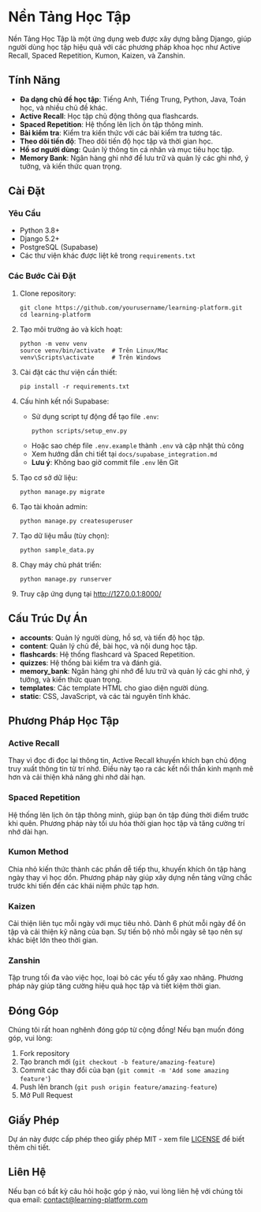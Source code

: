# Nền Tảng Học Tập

Nền Tảng Học Tập là một ứng dụng web được xây dựng bằng Django, giúp người dùng học tập hiệu quả với các phương pháp khoa học như Active Recall, Spaced Repetition, Kumon, Kaizen, và Zanshin.

## Tính Năng

- **Đa dạng chủ đề học tập**: Tiếng Anh, Tiếng Trung, Python, Java, Toán học, và nhiều chủ đề khác.
- **Active Recall**: Học tập chủ động thông qua flashcards.
- **Spaced Repetition**: Hệ thống lên lịch ôn tập thông minh.
- **Bài kiểm tra**: Kiểm tra kiến thức với các bài kiểm tra tương tác.
- **Theo dõi tiến độ**: Theo dõi tiến độ học tập và thời gian học.
- **Hồ sơ người dùng**: Quản lý thông tin cá nhân và mục tiêu học tập.
- **Memory Bank**: Ngân hàng ghi nhớ để lưu trữ và quản lý các ghi nhớ, ý tưởng, và kiến thức quan trọng.

## Cài Đặt

### Yêu Cầu

- Python 3.8+
- Django 5.2+
- PostgreSQL (Supabase)
- Các thư viện khác được liệt kê trong `requirements.txt`

### Các Bước Cài Đặt

1. Clone repository:
   ```
   git clone https://github.com/yourusername/learning-platform.git
   cd learning-platform
   ```

2. Tạo môi trường ảo và kích hoạt:
   ```
   python -m venv venv
   source venv/bin/activate  # Trên Linux/Mac
   venv\Scripts\activate     # Trên Windows
   ```

3. Cài đặt các thư viện cần thiết:
   ```
   pip install -r requirements.txt
   ```

4. Cấu hình kết nối Supabase:
   - Sử dụng script tự động để tạo file `.env`:
     ```
     python scripts/setup_env.py
     ```
   - Hoặc sao chép file `.env.example` thành `.env` và cập nhật thủ công
   - Xem hướng dẫn chi tiết tại `docs/supabase_integration.md`
   - **Lưu ý**: Không bao giờ commit file `.env` lên Git

5. Tạo cơ sở dữ liệu:
   ```
   python manage.py migrate
   ```

6. Tạo tài khoản admin:
   ```
   python manage.py createsuperuser
   ```

7. Tạo dữ liệu mẫu (tùy chọn):
   ```
   python sample_data.py
   ```

8. Chạy máy chủ phát triển:
   ```
   python manage.py runserver
   ```

9. Truy cập ứng dụng tại http://127.0.0.1:8000/

## Cấu Trúc Dự Án

- **accounts**: Quản lý người dùng, hồ sơ, và tiến độ học tập.
- **content**: Quản lý chủ đề, bài học, và nội dung học tập.
- **flashcards**: Hệ thống flashcard và Spaced Repetition.
- **quizzes**: Hệ thống bài kiểm tra và đánh giá.
- **memory_bank**: Ngân hàng ghi nhớ để lưu trữ và quản lý các ghi nhớ, ý tưởng, và kiến thức quan trọng.
- **templates**: Các template HTML cho giao diện người dùng.
- **static**: CSS, JavaScript, và các tài nguyên tĩnh khác.

## Phương Pháp Học Tập

### Active Recall
Thay vì đọc đi đọc lại thông tin, Active Recall khuyến khích bạn chủ động truy xuất thông tin từ trí nhớ. Điều này tạo ra các kết nối thần kinh mạnh mẽ hơn và cải thiện khả năng ghi nhớ dài hạn.

### Spaced Repetition
Hệ thống lên lịch ôn tập thông minh, giúp bạn ôn tập đúng thời điểm trước khi quên. Phương pháp này tối ưu hóa thời gian học tập và tăng cường trí nhớ dài hạn.

### Kumon Method
Chia nhỏ kiến thức thành các phần dễ tiếp thu, khuyến khích ôn tập hàng ngày thay vì học dồn. Phương pháp này giúp xây dựng nền tảng vững chắc trước khi tiến đến các khái niệm phức tạp hơn.

### Kaizen
Cải thiện liên tục mỗi ngày với mục tiêu nhỏ. Dành 6 phút mỗi ngày để ôn tập và cải thiện kỹ năng của bạn. Sự tiến bộ nhỏ mỗi ngày sẽ tạo nên sự khác biệt lớn theo thời gian.

### Zanshin
Tập trung tối đa vào việc học, loại bỏ các yếu tố gây xao nhãng. Phương pháp này giúp tăng cường hiệu quả học tập và tiết kiệm thời gian.

## Đóng Góp

Chúng tôi rất hoan nghênh đóng góp từ cộng đồng! Nếu bạn muốn đóng góp, vui lòng:

1. Fork repository
2. Tạo branch mới (`git checkout -b feature/amazing-feature`)
3. Commit các thay đổi của bạn (`git commit -m 'Add some amazing feature'`)
4. Push lên branch (`git push origin feature/amazing-feature`)
5. Mở Pull Request

## Giấy Phép

Dự án này được cấp phép theo giấy phép MIT - xem file [LICENSE](LICENSE) để biết thêm chi tiết.

## Liên Hệ

Nếu bạn có bất kỳ câu hỏi hoặc góp ý nào, vui lòng liên hệ với chúng tôi qua email: contact@learning-platform.com
